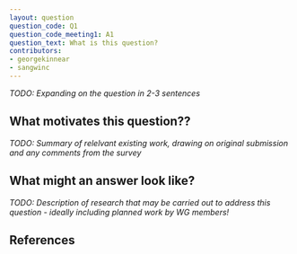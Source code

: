 ```yaml
---
layout: question
question_code: Q1
question_code_meeting1: A1
question_text: What is this question?
contributors:
- georgekinnear
- sangwinc
---
```

*TODO: Expanding on the question in 2-3 sentences*

## What motivates this question??

*TODO: Summary of relelvant existing work, drawing on original submission and any comments from the survey*

## What might an answer look like?

*TODO: Description of research that may be carried out to address this question - ideally including planned work by WG members!*

## References

